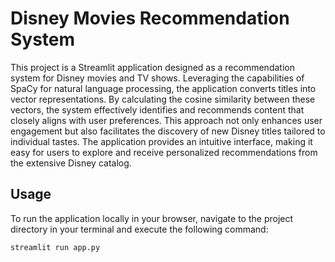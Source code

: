 # Disney Movies Recommendation System

This project is a Streamlit application designed as a recommendation system for Disney movies and TV shows. Leveraging the capabilities of SpaCy for natural language processing, the application converts titles into vector representations. By calculating the cosine similarity between these vectors, the system effectively identifies and recommends content that closely aligns with user preferences. This approach not only enhances user engagement but also facilitates the discovery of new Disney titles tailored to individual tastes. The application provides an intuitive interface, making it easy for users to explore and receive personalized recommendations from the extensive Disney catalog.

## Usage

To run the application locally in your browser, navigate to the project directory in your terminal and execute the following command:

```bash
streamlit run app.py
```